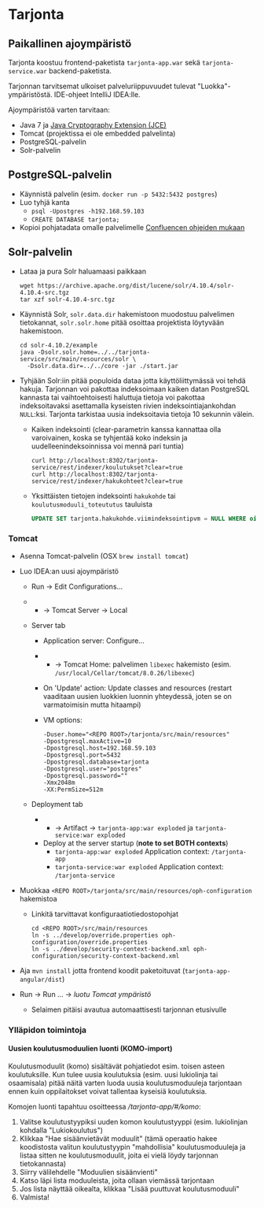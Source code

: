 # Tarjonta

## Paikallinen ajoympäristö

Tarjonta koostuu frontend-paketista `tarjonta-app.war` sekä
`tarjonta-service.war` backend-paketista.

Tarjonnan tarvitsemat ulkoiset palveluriippuvuudet tulevat
"Luokka"-ympäristöstä. IDE-ohjeet IntelliJ IDEA:lle.

Ajoympäristöä varten tarvitaan:

- Java 7 ja [Java Cryptography Extension (JCE)](http://www.oracle.com/technetwork/java/javase/downloads/jce-7-download-432124.html)
- Tomcat (projektissa ei ole embedded palvelinta)
- PostgreSQL-palvelin
- Solr-palvelin


## PostgreSQL-palvelin

- Käynnistä palvelin (esim. `docker run -p 5432:5432 postgres`)
- Luo tyhjä kanta
  - `psql -Upostgres -h192.168.59.103`
  - `CREATE DATABASE tarjonta;`
- Kopioi pohjatadata omalle palvelimelle [Confluencen ohjeiden mukaan](https://confluence.oph.ware.fi/confluence/display/TD/Tarjontapalvelu#Tarjontapalvelu-Tietokanta)


## Solr-palvelin

- Lataa ja pura Solr haluamaasi paikkaan

  ```
  wget https://archive.apache.org/dist/lucene/solr/4.10.4/solr-4.10.4-src.tgz
  tar xzf solr-4.10.4-src.tgz
  ```

- Käynnistä Solr, `solr.data.dir` hakemistoon muodostuu palvelimen tietokannat,
  `solr.solr.home` pitää osoittaa projektista löytyvään hakemistoon.

  ```
  cd solr-4.10.2/example
  java -Dsolr.solr.home=../../tarjonta-service/src/main/resources/solr \
    -Dsolr.data.dir=../../core -jar ./start.jar
  ```

- Tyhjään Solr:iin pitää populoida dataa jotta käyttöliittymässä voi tehdä
  hakuja. Tarjonnan voi pakottaa indeksoimaan kaiken datan PostgreSQL
  kannasta tai vaihtoehtoisesti haluttuja tietoja voi pakottaa indeksoitavaksi
  asettamalla kyseisten rivien indeksointiajankohdan `NULL`:ksi. Tarjonta
  tarkistaa uusia indeksoitavia tietoja 10 sekunnin välein.

  - Kaiken indeksointi (clear-parametrin kanssa kannattaa olla varoivainen,
    koska se tyhjentää koko indeksin ja uudelleenindeksoinnissa voi mennä pari tuntia)

    ```
    curl http://localhost:8302/tarjonta-service/rest/indexer/koulutukset?clear=true
    curl http://localhost:8302/tarjonta-service/rest/indexer/hakukohteet?clear=true
    ```

  - Yksittäisten tietojen indeksointi `hakukohde` tai `koulutusmoduuli_toteututus` tauluista

    ```sql
    UPDATE SET tarjonta.hakukohde.viimindeksointipvm = NULL WHERE oid = '1.2.3...';
    ```


### Tomcat

- Asenna Tomcat-palvelin (OSX `brew install tomcat`)
- Luo IDEA:an uusi ajoympäristö
  - Run -> Edit Configurations...
  - + -> Tomcat Server -> Local
  - Server tab
    - Application server: Configure...
    - + -> Tomcat Home: palvelimen `libexec` hakemisto (esim.
      `/usr/local/Cellar/tomcat/8.0.26/libexec`)
    - On 'Update' action: Update classes and resources (restart vaaditaan
      uusien luokkien luonnin yhteydessä, joten se on varmatoimisin mutta
      hitaampi)
    - VM options:

      ```
      -Duser.home="<REPO ROOT>/tarjonta/src/main/resources"
      -Dpostgresql.maxActive=10
      -Dpostgresql.host=192.168.59.103
      -Dpostgresql.port=5432
      -Dpostgresql.database=tarjonta
      -Dpostgresql.user="postgres"
      -Dpostgresql.password=""
      -Xmx2048m
      -XX:PermSize=512m
      ```

  - Deployment tab
    - + -> Artifact -> `tarjonta-app:war exploded` ja `tarjonta-service:war exploded`
    - Deploy at the server startup (**note to set BOTH contexts**)
      - `tarjonta-app:war exploded` Application context: `/tarjonta-app`
      - `tarjonta-service:war exploded` Application context:
        `/tarjonta-service`
- Muokkaa `<REPO ROOT>/tarjonta/src/main/resources/oph-configuration` hakemistoa
  - Linkitä tarvittavat konfiguraatiotiedostopohjat

    ```
    cd <REPO ROOT>/src/main/resources
    ln -s ../develop/override.properties oph-configuration/override.properties
    ln -s ../develop/security-context-backend.xml oph-configuration/security-context-backend.xml
    ```

- Aja `mvn install` jotta frontend koodit paketoituvat (`tarjonta-app-angular/dist`)
- Run -> Run ... -> *luotu Tomcat ympäristö*
  - Selaimen pitäisi avautua automaattisesti tarjonnan etusivulle

### Ylläpidon toimintoja

#### Uusien koulutusmoduulien luonti (KOMO-import)

Koulutusmoduulit (komo) sisältävät pohjatiedot esim. toisen asteen koulutuksille.
Kun tulee uusia koulutuksia (esim. uusi lukiolinja tai osaamisala)
pitää näitä varten luoda uusia koulutusmoduuleja tarjontaan ennen kuin oppilaitokset
voivat tallentaa kyseisiä koulutuksia.

Komojen luonti tapahtuu osoitteessa */tarjonta-app/#/komo*:

1. Valitse koulutustyypiksi uuden komon koulutustyyppi (esim. lukiolinjan kohdalla "Lukiokoulutus")
2. Klikkaa "Hae sisäänvietävät moduulit" (tämä operaatio hakee koodistosta valitun koulutustyypin
"mahdollisia" koulutusmoduuleja ja listaa sitten ne koulutusmoduulit, joita ei vielä löydy tarjonnan tietokannasta)
3. Siirry välilehdelle "Moduulien sisäänvienti"
4. Katso läpi lista moduuleista, joita ollaan viemässä tarjontaan
5. Jos lista näyttää oikealta, klikkaa "Lisää puuttuvat koulutusmoduuli"
6. Valmista!